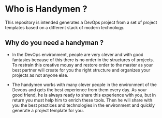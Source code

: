 # Who is Handymen ? 
This repository is intended generates a DevOps project from a set of project templates based on a different stack of modern technology. 

## Why do you need a handyman ?
- In the DevOps environment, people are very clever and with good fantasies because of this there is no order in the structures of projects. To restrain this creative mousy and restore order to the master as your best partner will create for you the right structure and organizes your projects as not anyone else.

- The handymen works with many clever people in the environment of the Devops and gets the best experience from them every day. As your good friend, he is always ready to share this experience with you, but in return you must help him to enrich these tools. Then he will share with you the best practices and technologies in the environment and quickly generate a project template for you.

